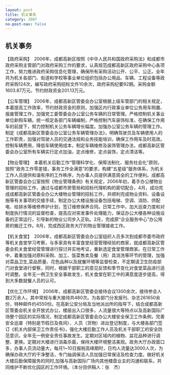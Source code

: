```yaml
---
layout: post
title: 机关事务
category: 2007
no-post-nav: false
---
```


## 机关事务

【政府采购】　2006年，成都高新区按照《中华人民共和国政府采购法》和成都市政府采购主管部门对政府采购工作的要求，认真规范成都高新区政府采购中心各项工作，努力推进政府采购信息化管理，确保所有采购活动公开、公平、公正。全年共为机关各部门、街道和学校等事业单位组织包括办公用品、车辆、工程设备等政府采购124次，编写政府采购招标文件10余次，政府采购纪要92期。采购金额1603.87万元，节约财政资金201.13万元。

【公车管理】　2006年，成都高新区管委会办公室根据上级车管部门的相关规定，本着提高工作效率，节约财政资金的原则，加强区内行政事业单位公务用车购置、报废管理工作，加强党工委管委会办公室公务车辆的日常管理。严格控制机关事业单位新购车辆。统一核定各部门车辆编制，严格控制汽车装饰标准，在确保工作用车的前提下，努力控制机关公务车辆增长幅度。加强办公室公务车辆的管理工作。制定《成都高新区管委会办公室公务车辆管理办法》，明确驾驶员及车辆使用人的工作职责，加强对驾驶人员的交通法规和业务技能培训，确保工作用车及时高效。控制车辆费用，降低车辆使用成本，制定车辆维修及装饰管理办法，成都高新区管委会办公室所有车辆实行定点加油，定点维修，定点装饰，定点清洁等。

【物业管理】　本着机关后勤工作“管理科学化、保障法制化、服务社会化”原则，按照“政务工作零差错，事务工作全满意”的要求，构建“五星级”服务体系，为机关工作人员提供和谐有序的工作秩序，为办事人员提供满意周全的工作便利。成都高新区管委会办公室按照《物业管理条例》有关规定，2006年初，着手办公楼物业管理的招标工作，通过与成都市房管局和招标代理机构的密切配合，4月，成功完成成都高新区管委会办公大楼物业管理的招标工作，并顺利完成物业资料、设备设施等有关事项的交接手续，制定办公大楼设施设备包括电梯、空调、消防、供配电、给排水等维修养护计划，签订维修保养合同。日常工作中，加大巡查力度和对制度执行情况的监督检查，提高应对突发事件处理能力，保证办公大楼各种设施设备的正常运行，引导新的物业公司步入正轨。2月，完成原“企业服务中心”办公用房的搬迁工作。8月，完成西区政务大厅的物业管理接收工作。

【机关食堂】　2006年，成都高新区管委会办公室组织人员多次到成都市委市政府等机关食堂学习考察，与多家具有丰富食堂经营管理经验的商家，就成都高新区管委会机关食堂经营管理进行探讨并实地考证，重新选定食堂管理商家。在日常工作中，着重加强对原料采购、加工、饭菜售卖及餐（用）具消洗等环节的管理，加强对菜品卫生,菜品质量、花色品种以及就餐环境等监督检查，不定期请卫生防疫部门对食堂进行督察，同时，根据干部职工的意见反馈和季节变化对食堂菜品进行适时调整。全年无一例卫生安全事故发生，机关食堂在职工中的满意度逐步提高，得到大多数就餐人员的认可。

【优化工作环境】　2006年，成都高新区管委会接待会议1300余次，接待参会人数2万余人，其中常规与重大接待共480次。为各部门分发报刊、杂志261650余份，特种邮件约4550份。在高新公安分局及当地派出所的指导下，结合成都高新区管委会机关全开放式办公，楼层出入口很多，人流量很大等特点以及高新国际广场整个园区的实际情况，制定成都高新区管委会办公大楼安全保卫工作条例，完善安全巡查（特别是节假日及夜间）、人员（货物）进出登记制度，与大楼各部门签订《机关内部保卫工作责任书》，强化大楼后勤工作人员及机关干部职工的安全防范意识。全年无一例安全责任事故发生。定期对区域内的植物、盆花品种进行调整、更换。定期对大楼进行消毒杀菌，保持大楼环境整洁美观。政务大厅办政窗口多，办事人员流动量大，每月1~10日报税高峰期时，日均人流量达3000人次，为确保办政大厅的干净整洁，专门抽调保洁人员加强日常保洁及检查力度。做好机关大楼后勤保障服务的同时,加强与高新国际广场内其他楼盘业主的沟通和联系，共同维护不断优化园区的工作环境。（本分目供稿人：张　杰）
